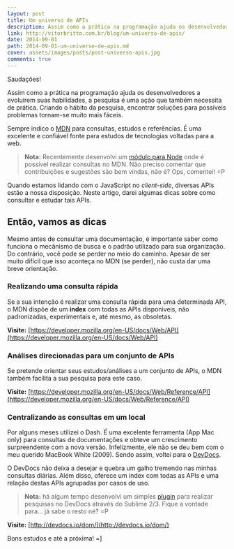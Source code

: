 ```yaml
---
layout: post
title: Um universo de APIs
description: Assim como a prática na programação ajuda os desenvolvedores a evoluírem suas habilidades, a pesquisa é uma ação que também necessita de prática. Criando o hábito da pesquisa, encontrar soluções para possíveis problemas tornam-se muito mais fáceis. Quando estamos lidando com o JavaScript no client-side, diversas APIs estão a nossa disposição. Neste artigo, darei algumas dicas sobre como consultar e estudar tais APIs.
link: http://vitorbritto.com.br/blog/um-universo-de-apis/
date: 2014-09-01
path: 2014-09-01-um-universo-de-apis.md
cover: assets/images/posts/post-universo-apis.jpg
comments: true
---
```


Saudações!

Assim como a prática na programação ajuda os desenvolvedores a evoluírem suas habilidades, a pesquisa é uma ação que também necessita de prática. Criando o hábito da pesquisa, encontrar soluções para possíveis problemas tornam-se muito mais fáceis.

Sempre indico o [MDN](https://developer.mozilla.org/en-US/) para consultas, estudos e referências. É uma excelente e confiável fonte para estudos de tecnologias voltadas para a web.

> **Nota:** Recentemente desenvolvi um [módulo para Node](https://github.com/vitorbritto/gomdn) onde é possível realizar consultas no MDN. Não preciso comentar que contribuições e sugestões são bem vindas, não é? Ops, comentei! =P

Quando estamos lidando com o JavaScript no _client-side_, diversas APIs estão a nossa disposição. Neste artigo, darei algumas dicas sobre como consultar e estudar tais APIs.

## Então, vamos as dicas

Mesmo antes de consultar uma documentação, é importante saber como funciona o mecânismo de busca e o padrão utilizado para sua organização. Do contrário, você pode se perder no meio do caminho. Apesar de ser muito difícil que isso aconteça no MDN (se perder), não custa dar uma breve orientação.

### Realizando uma consulta rápida

Se a sua intenção é realizar uma consulta rápida para uma determinada API, o MDN dispõe de um **index** com todas as APIs disponíveis, não padronizadas, experimentais e, até mesmo, as obsoletas.

**Visite:** [https://developer.mozilla.org/en-US/docs/Web/API](https://developer.mozilla.org/en-US/docs/Web/API)

### Análises direcionadas para um conjunto de APIs

Se pretende orientar seus estudos/análises a um conjunto de APIs, o MDN também facilita a sua pesquisa para este caso.

**Visite:** [https://developer.mozilla.org/en-US/docs/Web/Reference/API](https://developer.mozilla.org/en-US/docs/Web/Reference/API)

### Centralizando as consultas em um local

Por alguns meses utilizei o Dash. É uma excelente ferramenta (App Mac only) para consultas de documentações e obteve um crescimento surpreendente com a nova versão. Infelizmente, ele não se deu bem com o meu querido MacBook White (2009). Sendo assim, voltei para o [DevDocs](http://devdocs.io).

O DevDocs não deixa a desejar e quebra um galho tremendo nas minhas consultas diárias. Além disso, oferece um index com todas as APIs e uma relação destas APIs agrupadas por casos de uso.

> **Nota:** há algum tempo desenvolvi um simples [plugin](https://github.com/vitorbritto/sublime-devdocs) para realizar pesquisas no DevDocs através do Sublime 2/3. Fique a vontade para… já sabe o resto né? =P

**Visite:** [http://devdocs.io/dom/](http://devdocs.io/dom/)

Bons estudos e até a próxima! =]
